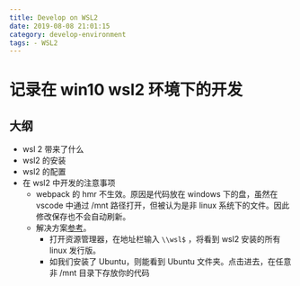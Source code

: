 ```yaml
---
title: Develop on WSL2
date: 2019-08-08 21:01:15
category: develop-environment
tags: - WSL2
---
```


<h1>记录在 win10 wsl2 环境下的开发 </h1>

## 大纲
- wsl 2 带来了什么
- wsl2 的安装
- wsl2 的配置
- 在 wsl2 中开发的注意事项
  - webpack 的 hmr 不生效。原因是代码放在 windows
  下的盘，虽然在 vscode 中通过 /mnt 路径打开，但被认为是非 linux 系统下的文件。因此修改保存也不会自动刷新。
  - 解决方案[参考](https://www.reddit.com/r/bashonubuntuonwindows/comments/c48yej/wsl_2_react_not_reloading_with_file_changes/)。
    - 打开资源管理器，在地址栏输入 `\\wsl$` ，将看到 wsl2 安装的所有 linux 发行版。
    - 如我们安装了 Ubuntu，则能看到 Ubuntu 文件夹。点击进去，在任意非 /mnt 目录下存放你的代码